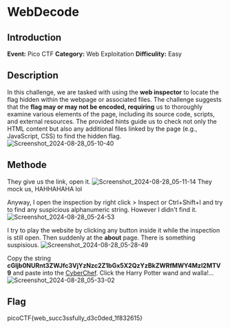 # WebDecode
## Introduction
**Event:** Pico CTF
**Category:** Web Exploitation
**Difficulity:** Easy

## Description
In this challenge, we are tasked with using the **web inspector** to locate the flag hidden within the webpage or associated files. The challenge suggests that the **flag may or may not be encoded, requiring** us to thoroughly examine various elements of the page, including its source code, scripts, and external resources. The provided hints guide us to check not only the HTML content but also any additional files linked by the page (e.g., JavaScript, CSS) to find the hidden flag.
![Screenshot_2024-08-28_05-10-40](https://github.com/user-attachments/assets/f21a7984-7058-4a4d-84a3-9c764a202857)

## Methode
They give us the link, open it.
![Screenshot_2024-08-28_05-11-14](https://github.com/user-attachments/assets/132a262f-321d-4c69-8f45-f0f6cc49d8bd)
They mock us, HAHHAHAHA lol

Anyway, I open the inspection by right click > Inspect or Ctrl+Shift+I and try to find any suspicious alphanumeric string. However I didn't find it.
![Screenshot_2024-08-28_05-24-53](https://github.com/user-attachments/assets/da2598b1-91b0-4c7d-8dc9-effb4740c6d1)

I try to play the website by clicking any button inside it while the inspection is still open. Then suddenly at the **about** page. There is something suspisious.
![Screenshot_2024-08-28_05-28-49](https://github.com/user-attachments/assets/b289b5cd-caf4-463e-a4c3-806c45aafb86)

Copy the string **cGljb0NURnt3ZWJfc3VjYzNzc2Z1bGx5X2QzYzBkZWRfMWY4MzI2MTV9** and paste into the [CyberChef](https://gchq.github.io/CyberChef).
Click the Harry Potter wand and walla!...
![Screenshot_2024-08-28_05-33-02](https://github.com/user-attachments/assets/760bfb04-cdfc-49ea-b35a-cffd6f3eef20)

## Flag
picoCTF{web_succ3ssfully_d3c0ded_1f832615}

